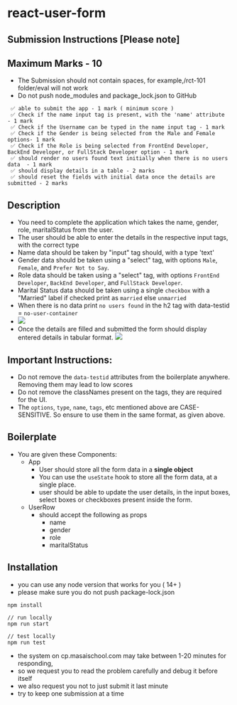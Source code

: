 # react-user-form

## Submission Instructions [Please note]

## Maximum Marks - 10

- The Submission should not contain spaces, for example,/rct-101 folder/eval will not work
- Do not push node_modules and package_lock.json to GitHub

```
 ✅ able to submit the app - 1 mark ( minimum score )
 ✅ Check if the name input tag is present, with the 'name' attribute  - 1 mark
 ✅ Check if the Username can be typed in the name input tag - 1 mark
 ✅ Check if the Gender is being selected from the Male and Female options- 1 mark
 ✅ Check if the Role is being selected from FrontEnd Developer, BackEnd Developer, or FullStack Developer option - 1 mark
 ✅ should render no users found text initially when there is no users data  - 1 mark
 ✅ should display details in a table - 2 marks
 ✅ should reset the fields with initial data once the details are submitted - 2 marks
```

## Description

- You need to complete the application which takes the name, gender, role, maritalStatus from the user.
- The user should be able to enter the details in the respective input tags, with the correct type
- Name data should be taken by "input" tag should, with a type 'text'
- Gender data should be taken using a "select" tag, with options `Male`, `Female`, and `Prefer Not to Say`.
- Role data should be taken using a "select" tag, with options `FrontEnd Developer`, `BackEnd Developer`, and `FullStack Developer`.
- Marital Status data should be taken using a single `checkbox` with a "Married" label if checked print as `married` else `unmarried`
- When there is no data print `no users found` in the h2 tag with data-testid = `no-user-container`
- ![](https://i.imgur.com/ZSyk1ew.png)
- Once the details are filled and submitted the form should display entered details in tabular format.
  ![](https://i.imgur.com/ipfmETk.png)

## Important Instructions:

- Do not remove the `data-testid` attributes from the boilerplate anywhere. Removing them may lead to low scores
- Do not remove the classNames present on the tags, they are required for the UI.
- The `options`, `type`, `name`, `tags`, etc mentioned above are CASE-SENSITIVE. So ensure to use them in the same format, as given above.

## Boilerplate

- You are given these Components:
  - App
    - User should store all the form data in a **single object**
    - You can use the `useState` hook to store all the form data, at a single place.
    - user should be able to update the user details, in the input boxes, select boxes or checkboxes present inside the form.
  - UserRow
    - should accept the following as props
      - name
      - gender
      - role
      - maritalStatus

## Installation

- you can use any node version that works for you ( 14+ )
- please make sure you do not push package-lock.json

```
npm install

// run locally
npm run start

// test locally
npm run test

```

- the system on cp.masaischool.com may take between 1-20 minutes for responding,
- so we request you to read the problem carefully and debug it before itself
- we also request you  not to just submit it last minute
- try to keep one submission at a time
